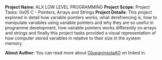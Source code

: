 __Project Name:__ ALX LOW LEVEL PROGRAMMING
__Project Scope:__ Project Tasks: 0x05 C - Pointers, Arrays and Strings
__Project Details:__ This project explored in detail how variable pointers works, what derefrencing is, how to manipulate variables using variable pointers and why they are so useful in programme development, how vairable pointers works differently on arrays and strings and finally this project tasks provided a visual representation of how computer stored variables in relative to their size in the system memory.

__About Author:__ You can read more about [OluwaninsolaAO](https://www.linkedin.com/in/oluwaninsolaao) on linked in.
